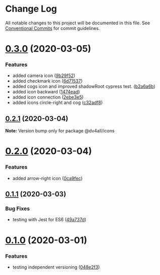 # Change Log

All notable changes to this project will be documented in this file.
See [Conventional Commits](https://conventionalcommits.org) for commit guidelines.

# [0.3.0](https://github.com/dmijatovic/dv4all-wcp-lerna/compare/@dv4all/icons@0.2.1...@dv4all/icons@0.3.0) (2020-03-05)


### Features

* added camera icon ([9b29f52](https://github.com/dmijatovic/dv4all-wcp-lerna/commit/9b29f5209d104845de5f370410e0a42a4e9bc335))
* added checkmark icon ([6d71537](https://github.com/dmijatovic/dv4all-wcp-lerna/commit/6d71537d68d575d185588279fb17713bae5cf2d6))
* added cogs icon and improved shadowRoot cypress test. ([b2a6a6b](https://github.com/dmijatovic/dv4all-wcp-lerna/commit/b2a6a6b766aeea6cc97263cbe8174ccc2f906357))
* added icon backward ([1474ead](https://github.com/dmijatovic/dv4all-wcp-lerna/commit/1474eade14dbcef7e32ae48b94b819248fef38ec))
* added icon connection ([2ebe3e5](https://github.com/dmijatovic/dv4all-wcp-lerna/commit/2ebe3e5a27894927c9277b51210871c55582d32a))
* added icons circle-right and cog ([c32adf8](https://github.com/dmijatovic/dv4all-wcp-lerna/commit/c32adf8045e0051449f3003abe5f1615999c0755))





## [0.2.1](https://github.com/dmijatovic/dv4all-wcp-lerna/compare/@dv4all/icons@0.2.0...@dv4all/icons@0.2.1) (2020-03-04)

**Note:** Version bump only for package @dv4all/icons





# [0.2.0](https://github.com/dmijatovic/dv4all-wcp-lerna/compare/@dv4all/icons@0.1.3...@dv4all/icons@0.2.0) (2020-03-04)


### Features

* added arrow-right icon ([0ca9fec](https://github.com/dmijatovic/dv4all-wcp-lerna/commit/0ca9fec6b170bd9a6263348a635025565bc8dab9))





## [0.1.1](https://github.com/dmijatovic/dv4all-wcp-lerna/compare/@dv4all/icons@0.1.0...@dv4all/icons@0.1.1) (2020-03-03)


### Bug Fixes

* testing with Jest for ES6 ([49a737d](https://github.com/dmijatovic/dv4all-wcp-lerna/commit/49a737d5d8dd4dbc40a7108fc33b8642a9e6ed61))





# [0.1.0](https://github.com/dmijatovic/dv4all-wcp-lerna/compare/@dv4all/icons@0.0.2...@dv4all/icons@0.1.0) (2020-03-01)


### Features

* testing independent versioning ([048e2f3](https://github.com/dmijatovic/dv4all-wcp-lerna/commit/048e2f30ff60587dc97793012c7a928522ded136))
